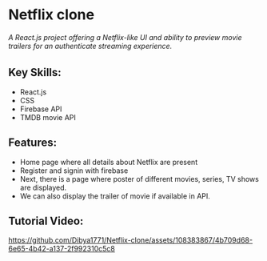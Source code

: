 # Netflix clone  
###### A React.js project offering a Netflix-like UI and ability to preview movie trailers for an authenticate streaming experience.

## Key Skills:  
- React.js  
- CSS  
- Firebase API  
- TMDB movie API  
## Features:  
- Home page where all details about Netflix are present  
- Register and signin with firebase  
- Next, there is a page where poster of different movies, series, TV shows are displayed.  
- We can also display the trailer of movie if available in API.  
## Tutorial Video:  


https://github.com/Dibya1771/Netflix-clone/assets/108383867/4b709d68-6e65-4b42-a137-2f992310c5c8


